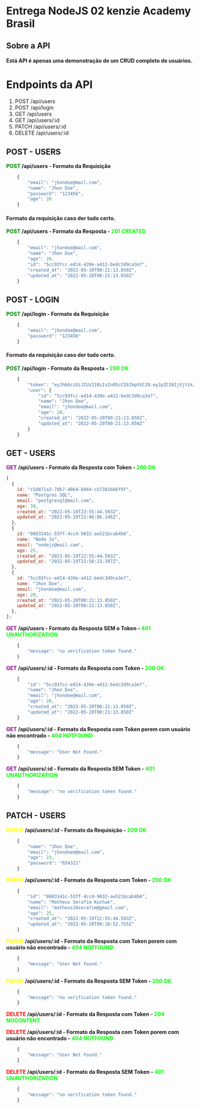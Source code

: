 # Entrega NodeJS 02 kenzie Academy Brasil

## Sobre a API

#### Está API é apenas uma demonstração de um CRUD completo de usuários.

# Endpoints da API

1. POST /api/users
2. POST /api/login
3. GET /api/users
4. GET /api/users/:id
5. PATCH /api/users/:id
6. DELETE /api/users/:id

## POST - USERS

**<font color="green">POST</font> /api/users - Formato da Requisição**

```js
    {
        "email": "jhondoe@mail.com",
	    "name": "Jhon Doe",
	    "password": "123456",
	    "age": 20
    }
```

#### Formato da requisição caso der tudo certo.

**<font color="green">POST</font> /api/users - Formato da Resposta - <font color="lime">201 CREATED</font>**

```js
    {
        "email": "jhondoe@mail.com",
        "name": "Jhon Doe",
        "age": 20,
        "id": "5cc93fcc-ed14-439e-a412-bedc3d9ca3e7",
        "created_at": "2022-05-20T00:21:13.850Z",
        "updated_at": "2022-05-20T00:21:13.850Z"
    }
```

## POST - LOGIN

**<font color="green">POST</font> /api/login - Formato da Requisição**

```js
    {
	    "email": "jhondoe@mail.com",
	    "password": "123456"
    }
```

#### Formato da requisição caso der tudo certo.

**<font color="green">POST</font> /api/login - Formato da Resposta - <font color="lime">200 OK</font>**

```js
    {
        "token": "eyJhbGciOiJIUzI1NiIsInR5cCI6IkpXVCJ9.eyJpZCI6IjVjYzkzZmNjLWVkMTQtNDM5ZS1hNDEyLWJlZGMzZDljYTNlNyIsIm5hbWUiOiJKaG9uIERvZSIsImVtYWlsIjoiamhvbmRvZUBtYWlsLmNvbSIsImFnZSI6MjAsImNyZWF0ZWRfYXQiOiIyMDIyLTA1LTIwVDAwOjIxOjEzLjg1MFoiLCJ1cGRhdGVkX2F0IjoiMjAyMi0wNS0tMFQwMDoyMToxMy44NTBaIiwiaWF0IjoxNjUzMDA0NTcxLCJleHAiOjE2NTMwOTA5NzF9.z5h_jscI23DHAZ9m-BreLRBly2RFqfEx7r4PNVGxc8z",
        "user": {
            "id": "5cc93fcc-ed14-439e-a412-bedc3d9ca3e7",
            "name": "Jhon Doe",
            "email": "jhondoe@mail.com",
            "age": 20,
            "created_at": "2022-05-20T00:21:13.850Z",
            "updated_at": "2022-05-20T00:21:13.850Z"
        }
    }
```

## GET - USERS

**<font color="purple">GET</font> /api/users - Formato da Resposta com Token - <font color="lime">200 OK</font>**

```js
[
  {
    id: "c5d871a3-7db7-4864-8944-cb7381666f9f",
    name: "Postgres SQL",
    email: "postgresql@mail.com",
    age: 39,
    created_at: "2022-05-19T22:55:44.593Z",
    updated_at: "2022-05-19T21:46:06.246Z",
  },
  {
    id: "0883141c-53ff-4ccd-9832-ae521bcab4b6",
    name: "Node Js",
    email: "nodejs@mail.com",
    age: 25,
    created_at: "2022-05-19T22:55:44.593Z",
    updated_at: "2022-05-19T21:50:23.397Z",
  },
  {
    id: "5cc93fcc-ed14-439e-a412-bedc3d9ca3e7",
    name: "Jhon Doe",
    email: "jhondoe@mail.com",
    age: 20,
    created_at: "2022-05-20T00:21:13.850Z",
    updated_at: "2022-05-20T00:21:13.850Z",
  },
];
```

**<font color="purple">GET</font> /api/users - Formato da Resposta SEM o Token - <font color="lime">401 UNAUTHORIZATION</font>**

```js
    {
        "message": "no verification token found."
    }
```

**<font color="purple">GET</font> /api/users/:id - Formato da Resposta com Token - <font color="lime">200 OK</font>**

```js
    {
        "id": "5cc93fcc-ed14-439e-a412-bedc3d9ca3e7",
        "name": "Jhon Doe",
        "email": "jhondoe@mail.com",
        "age": 20,
        "created_at": "2022-05-20T00:21:13.850Z",
        "updated_at": "2022-05-20T00:21:13.850Z"
    }
```

**<font color="purple">GET</font> /api/users/:id - Formato da Resposta com Token porem com usuário não encontrado - <font color="lime">404 NOTFOUND</font>**

```js
    {
        "message": "User Not Found."
    }
```

**<font color="purple">GET</font> /api/users/:id - Formato da Resposta SEM Token - <font color="lime">401 UNAUTHORIZATION</font>**

```js
    {
        "message": "no verification token found."
    }
```

## PATCH - USERS

**<font color="yellow">PATCH</font> /api/users/:id - Formato da Requisição - <font color="lime">200 OK</font>**

```js
    {
        "name": "Jhon Doe",
        "email": "jhondoem@mail.com",
        "age": 23,
        "password": "654321"
    }
```

**<font color="yellow">PATCH</font> /api/users/:id - Formato da Resposta com Token - <font color="lime">200 OK</font>**

```js
    {
        "id": "0883141c-53ff-4ccd-9832-ae521bcab4b6",
        "name": "Matheus Serafim Kuchak",
        "email": "matheus18serafim@gmail.com",
        "age": 25,
        "created_at": "2022-05-19T22:55:44.593Z",
        "updated_at": "2022-05-20T00:16:52.755Z"
    }
```

**<font color="yellow">PATCH</font> /api/users/:id - Formato da Resposta com Token porem com usuário não encontrado - <font color="lime">404 NOTFOUND</font>**

```js
    {
        "message": "User Not Found."
    }
```

**<font color="yellow">PATCH</font> /api/users/:id - Formato da Resposta SEM Token - <font color="lime">200 OK</font>**

```js
    {
        "message": "no verification token found."
    }
```

**<font color="red">DELETE</font> /api/users/:id - Formato da Resposta com Token - <font color="lime">204 NOCONTENT</font>**

**<font color="red">DELETE</font> /api/users/:id - Formato da Resposta com Token porem com usuário não encontrado - <font color="lime">404 NOTFOUND</font>**

```js
    {
        "message": "User Not Found."
    }
```

**<font color="red">DELETE</font> /api/users/:id - Formato da Resposta SEM Token - <font color="lime">401 UNAUTHORIZATION</font>**

```js
    {
        "message": "no verification token found."
    }
```
